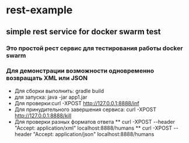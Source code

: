 # rest-example
## simple rest service for docker swarm test
### Это простой рест сервис для тестирования работы docker swarm
### Для демонстрации возможности одновременно возвращать XML или JSON
* Для сборки выполнить: gradle build
* для запуска: java -jar app1.jar
* Для проверки:curl -XPOST http://127.0.0.1:8888/inf
* Для принудительного завершения сервиса: curl -XPOST http://127.0.0.1:8888/kill
* Для проверки разных форматов ответа
** curl -XPOST --header "Accept: application/xml" localhost:8888/humans
** curl -XPOST --header "Accept: application/json" localhost:8888/humans

